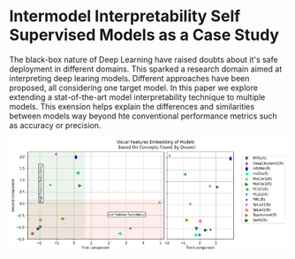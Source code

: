 # Intermodel Interpretability Self Supervised Models as a Case Study

The black-box nature of Deep Learning have raised doubts about it's safe deployment in different domains. This sparked a research domain aimed at interpreting deep learing models. Different approaches have been proposed, all considering one target model. In this paper we explore extending a stat-of-the-art model interpretability technique to multiple models. This exension helps explain the differences and similarities between models way beyond hte conventional performance metrics such as accuracy or precision. 

![Learned Concepts Embedding](./Resources/lfe.png)